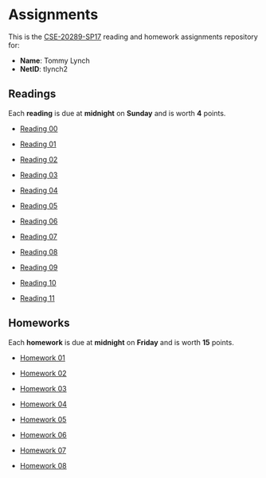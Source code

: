 Assignments
===========

This is the [CSE-20289-SP17] reading and homework assignments repository for:

* **Name**:  Tommy Lynch
* **NetID**: tlynch2

Readings
--------

Each **reading** is due at **midnight** on **Sunday** and is worth **4**
points.

- [Reading 00](https://www3.nd.edu/~pbui/teaching/cse.20289.sp17/reading00.html)

- [Reading 01](https://www3.nd.edu/~pbui/teaching/cse.20289.sp17/reading01.html)

- [Reading 02](https://www3.nd.edu/~pbui/teaching/cse.20289.sp17/reading02.html)

- [Reading 03](https://www3.nd.edu/~pbui/teaching/cse.20289.sp17/reading03.html)

- [Reading 04](https://www3.nd.edu/~pbui/teaching/cse.20289.sp17/reading04.html)

- [Reading 05](https://www3.nd.edu/~pbui/teaching/cse.20289.sp17/reading05.html)

- [Reading 06](https://www3.nd.edu/~pbui/teaching/cse.20289.sp17/reading06.html)

- [Reading 07](https://www3.nd.edu/~pbui/teaching/cse.20289.sp17/reading07.html)

- [Reading 08](https://www3.nd.edu/~pbui/teaching/cse.20289.sp17/reading08.html)

- [Reading 09](https://www3.nd.edu/~pbui/teaching/cse.20289.sp17/reading09.html)

- [Reading 10](https://www3.nd.edu/~pbui/teaching/cse.20289.sp17/reading10.html)

- [Reading 11](https://www3.nd.edu/~pbui/teaching/cse.20289.sp17/reading11.html)

Homeworks
---------

Each **homework** is due at **midnight** on **Friday** and is worth **15**
points.

- [Homework 01](https://www3.nd.edu/~pbui/teaching/cse.20289.sp17/homework01.html)

- [Homework 02](https://www3.nd.edu/~pbui/teaching/cse.20289.sp17/homework02.html)

- [Homework 03](https://www3.nd.edu/~pbui/teaching/cse.20289.sp17/homework03.html)

- [Homework 04](https://www3.nd.edu/~pbui/teaching/cse.20289.sp17/homework04.html)

- [Homework 05](https://www3.nd.edu/~pbui/teaching/cse.20289.sp17/homework05.html)

- [Homework 06](https://www3.nd.edu/~pbui/teaching/cse.20289.sp17/homework06.html)

- [Homework 07](https://www3.nd.edu/~pbui/teaching/cse.20289.sp17/homework07.html)

- [Homework 08](https://www3.nd.edu/~pbui/teaching/cse.20289.sp17/homework08.html)

[CSE-20289-SP17]:   https://www3.nd.edu/~pbui/teaching/cse.20289.sp17/
